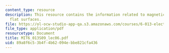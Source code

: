 ```yaml
---
content_type: resource
description: This resource contains the information related to magnetic forces on
  flat surfaces.
file: https://ol-ocw-studio-app-qa.s3.amazonaws.com/courses/6-013-electromagnetics-and-applications-spring-2009/89a8f6c53b4f4b62094ebbe821cfa436_MIT6_013S09_lec06.pdf
file_type: application/pdf
resourcetype: Document
title: MIT6_013S09_lec06.pdf
uid: 89a8f6c5-3b4f-4b62-094e-bbe821cfa436
---
```

